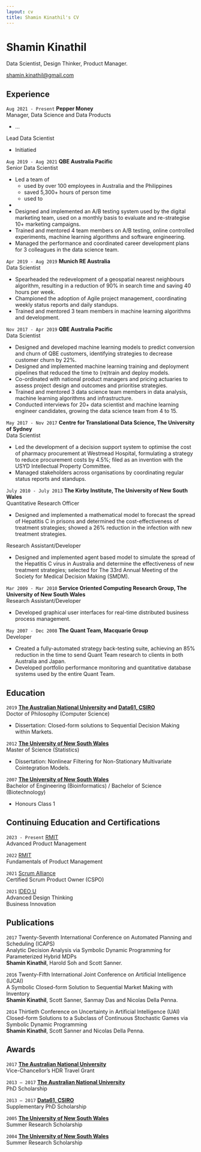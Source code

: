```yaml
---
layout: cv
title: Shamin Kinathil's CV
---
```

# Shamin Kinathil
Data Scientist, Design Thinker, Product Manager.

<div id="webaddress">
<a href="shamin.kinathil@gmail.com">shamin.kinathil@gmail.com</a>
</div>


## Experience

`Aug 2021 - Present` __Pepper Money__<br>
Manager, Data Science and Data Products

- ...

Lead Data Scientist

- Initiatied 

`Aug 2019 - Aug 2021` __QBE Australia Pacific__<br>
Senior Data Scientist

- Led a team of 
  - used by over 100 employees in Australia and the Philippines
  - saved 5,300+ hours of person time
  - used to 
- 
- Designed and implemented an A/B testing system used by the digital marketing team, used on a monthly basis to evaluate and re-strategise 10+ marketing campaigns.
- Trained and mentored 4 team members on A/B testing, online controlled experiments, machine learning algorithms and software engineering.
- Managed the performance and coordinated career development plans for 3 colleagues in the data science team.

`Apr 2019 - Aug 2019` __Munich RE Australia__<br>
Data Scientist

- Spearheaded the redevelopment of a geospatial nearest neighbours algorithm, resulting in a reduction of 90% in search time and saving 40 hours per week. 
- Championed the adoption of Agile project management, coordinating weekly status reports and daily standups.
- Trained and mentored 3 team members in machine learning algorithms and development.
  
`Nov 2017 - Apr 2019` __QBE Australia Pacific__<br>
Data Scientist

- Designed and developed machine learning models to predict conversion and churn of QBE customers, identifying strategies to decrease customer churn by 22%. 
- Designed and implemented machine learning training and deployment pipelines that reduced the time to (re)train and deploy models.
- Co-ordinated with national product managers and pricing actuaries to assess project design and outcomes and prioritise strategies.
- Trained and mentored 3 data science team members in data analysis, machine learning algorithms and infrastructure.
- Conducted interviews for 20+ data scientist and machine learning engineer candidates, growing the data science team from 4 to 15.

`May 2017 - Nov 2017` __Centre for Translational Data Science, The University of Sydney__<br>
Data Scientist

- Led the development of a decision support system to optimise the cost of pharmacy procurement at Westmead Hospital, formulating a strategy to reduce procurement costs by 4.5%; filed as an invention with the USYD Intellectual Property Committee.
- Managed stakeholders across organisations by coordinating regular status reports and standups.

`July 2010 - July 2013` __The Kirby Institute, The University of New South Wales__<br>
Quantitative Research Officer

- Designed and implemented a mathematical model to forecast the spread of Hepatitis C in prisons and determined the cost-effectiveness of treatment strategies; showed a 26% reduction in the infection with new treatment strategies.

Research Assistant/Developer

- Designed and implemented agent based model to simulate the spread of the Hepatitis C virus in Australia and determine the effectiveness of new treatment strategies; selected for The 33rd Annual Meeting of the Society for Medical Decision Making (SMDM).

`Mar 2009 - Mar 2010` __Service Oriented Computing Research Group, The University of New South Wales__<br>
Research Assistant/Developer

- Developed graphical user interfaces for real-time distributed business process management.

`May 2007 - Dec 2008` __The Quant Team, Macquarie Group__<br>
Developer

- Created a fully-automated strategy back-testing suite, achieving an 85% reduction in the time to send Quant Team research to clients in both Australia and Japan.
- Developed portfolio performance monitoring and quantitative database systems used by the entire Quant Team.


## Education

`2019`
__[The Australian National University] and [Data61, CSIRO]__<br>
Doctor of Philosophy (Computer Science)

- Dissertation: Closed-form solutions to Sequential Decision Making within Markets.

`2012`
__[The University of New South Wales]__<br>
Master of Science (Statistics)

- Dissertation: Nonlinear Filtering for Non-Stationary Multivariate Cointegration Models.

`2007`
__[The University of New South Wales]__<br>
Bachelor of Engineering (Bioinformatics) / Bachelor of Science (Biotechnology)

- Honours Class 1

## Continuing Education and Certifications

`2023 - Present` [RMIT]<br>
Advanced Product Management

`2022` [RMIT]<br>
Fundamentals of Product Management

`2021` [Scrum Alliance]<br>
Certified Scrum Product Owner (CSPO)

`2021` [IDEO U]<br>
Advanced Design Thinking<br>
Business Innovation



## Publications

 `2017` Twenty-Seventh International Conference on Automated Planning and Scheduling (ICAPS)<br>
Analytic Decision Analysis via Symbolic Dynamic Programming for Parameterized Hybrid MDPs<br>
__Shamin Kinathil__, Harold Soh and Scott Sanner.<br>
<!-- Twenty-Seventh International Conference on Automated Planning and Scheduling, ICAPS 2017. -->
 
`2016` Twenty-Fifth International Joint Conference on Artificial Intelligence (IJCAI)<br>
A Symbolic Closed-form Solution to Sequential Market Making with Inventory<br>
__Shamin Kinathil__, Scott Sanner, Sanmay Das and Nicolas Della Penna.<br>
<!-- Twenty-Fifth International Joint Conference on Artificial Intelligence, IJCAI 2016. -->

`2014` Thirtieth Conference on Uncertainty in Artificial Intelligence (UAI)<br>
Closed-form Solutions to a Subclass of Continuous Stochastic Games via Symbolic Dynamic Programming<br>
__Shamin Kinathil__, Scott Sanner and Nicolas Della Penna.<br>
<!-- Thirtieth Conference on Uncertainty in Artificial Intelligence, UAI 2014. -->


## Awards

`2017` __[The Australian National University]__<br>
Vice-Chancellor’s HDR Travel Grant
 
`2013 – 2017` __[The Australian National University]__<br>
PhD Scholarship
 
`2013 – 2017` __[Data61, CSIRO]__<br>
Supplementary PhD Scholarship
 
`2005` __[The University of New South Wales]__<br>
Summer Research Scholarship
 
`2004` __[The University of New South Wales]__<br>
Summer Research Scholarship
 
[The Australian National University]: https://anu.edu.au/
[Data61, CSIRO]: https://data61.csiro.au/
[The University of New South Wales]: https://www.unsw.edu.au/
[RMIT]: https://www.rmit.edu.au/
[Scrum Alliance]: https://www.scrumalliance.org/
[IDEO U]: https://www.ideou.com/

[PLOS One]: https://journals.plos.org/plosone/article?id=10.1371/journal.pone.0245896

<!-- ### Footer

Last updated: May 2013 -->


